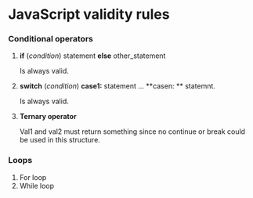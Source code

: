 # JavaScript validity rules

### Conditional operators

1. **if** (*condition*) statement **else** other_statement

   Is always valid. 

2. **switch** (*condition*) **case1:** statement ... **casen: ** statemnt.

   Is always valid.

3. **Ternary operator**

   Val1 and val2 must return something since no continue or break could be used in this structure.

### Loops

1. For loop
2. While loop
